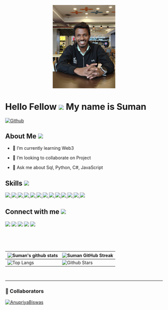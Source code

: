   <p align="center">
    <img width="200" src="https://github.com/sumanitian/sumanitian/blob/main/githubprofile.jpeg">
</p>
<h1> Hello Fellow <img src="https://raw.githubusercontent.com/MartinHeinz/MartinHeinz/master/wave.gif" width="30px"> My name is Suman</h1>
<a href="https://github.com/sumanitian"><img src="https://img.shields.io/github/followers/sumanitian?label=Follow&amp;style=social" alt="Github"></a></p>
<h2> About Me <img src="https://media0.giphy.com/media/KDDpcKigbfFpnejZs6/giphy.gif?cid=ecf05e47oy6f4zjs8g1qoiystc56cu7r9tb8a1fe76e05oty&amp;rid=giphy.gif" width="100px"></h2>
<!-- <img width="55%" align="right" alt="Github" src="https://raw.githubusercontent.com/onimur/.github/master/.resources/git-header.svg"> -->
<ul>
<li>
<p>🌱 I’m currently learning Web3</p>
</li>
<li>
<p>👯 I’m looking to collaborate on Project</p>
</li>
<li>
<p>💬 Ask me about Sql, Python, C#, JavaScript</p>
</li>
</ul>
<h2> Skills <img src="https://media2.giphy.com/media/QssGEmpkyEOhBCb7e1/giphy.gif?cid=ecf05e47a0n3gi1bfqntqmob8g9aid1oyj2wr3ds3mg700bl&amp;rid=giphy.gif" width="32px"> </h2>

<a href="https://github.com/sumanitian?tab=repositories&amp;q=&amp;type=&amp;language=python&amp;sort="> <img width="32px" src="https://raw.githubusercontent.com/rahulbanerjee26/githubAboutMeGenerator/main/icons/python.svg"> </a>
<a href="https://github.com/sumanitian?tab=repositories&amp;q=&amp;type=&amp;language=reactjs&amp;sort="> <img width="32px" src="https://raw.githubusercontent.com/rahulbanerjee26/githubAboutMeGenerator/main/icons/reactjs.svg"> </a>
<a href="https://github.com/sumanitian?tab=repositories&amp;q=&amp;type=&amp;language=javascript&amp;sort="> <img width="32px" src="https://raw.githubusercontent.com/rahulbanerjee26/githubAboutMeGenerator/main/icons/javascript.svg"> </a>
<a href="https://github.com/sumanitian?tab=repositories&amp;q=&amp;type=&amp;language=scikit&amp;sort="> <img width="32px" src="https://raw.githubusercontent.com/rahulbanerjee26/githubAboutMeGenerator/main/icons/scikit.svg"> </a>
<a href="https://github.com/sumanitian?tab=repositories&amp;q=&amp;type=&amp;language=c&amp;sort="> <img width="32px" src="https://raw.githubusercontent.com/rahulbanerjee26/githubAboutMeGenerator/main/icons/c.svg"> </a>
<a href="https://github.com/sumanitian?tab=repositories&amp;q=&amp;type=&amp;language=cpp&amp;sort="> <img width="32px" src="https://raw.githubusercontent.com/rahulbanerjee26/githubAboutMeGenerator/main/icons/cpp.svg"> </a>
<a href="https://github.com/sumanitian?tab=repositories&amp;q=&amp;type=&amp;language=sqlite&amp;sort="> <img width="32px" src="https://raw.githubusercontent.com/rahulbanerjee26/githubAboutMeGenerator/main/icons/flask.svg"> </a>
<a href="https://github.com/sumanitian?tab=repositories&amp;q=&amp;type=&amp;language=pytorch&amp;sort="> <img width="32px" src="https://raw.githubusercontent.com/rahulbanerjee26/githubAboutMeGenerator/main/icons/pytorch.svg"> </a>
<a href="https://github.com/sumanitian?tab=repositories&amp;q=&amp;type=&amp;language=css&amp;sort="> <img width="32px" src="https://raw.githubusercontent.com/rahulbanerjee26/githubAboutMeGenerator/main/icons/css.svg"> </a>
<a href="https://github.com/sumanitian?tab=repositories&amp;q=&amp;type=&amp;language=html&amp;sort="> <img width="32px" src="https://raw.githubusercontent.com/rahulbanerjee26/githubAboutMeGenerator/main/icons/html.svg"> </a>
<a href="https://github.com/sumanitian?tab=repositories&amp;q=&amp;type=&amp;language=android&amp;sort="> <img width="32px" src="https://raw.githubusercontent.com/rahulbanerjee26/githubAboutMeGenerator/main/icons/flutter.svg"> </a>
<a href="https://github.com/sumanitian?tab=repositories&amp;q=&amp;type=&amp;language=csharp&amp;sort="> <img width="32px" src="https://raw.githubusercontent.com/rahulbanerjee26/githubAboutMeGenerator/main/icons/csharp.svg"> </a>
<a href="https://github.com/sumanitian?tab=repositories&amp;q=&amp;type=&amp;language=csharp&amp;sort="> <img width="32px" src="https://raw.githubusercontent.com/rahulbanerjee26/githubAboutMeGenerator/main/icons/django.svg"> </a>
<h2> Connect with me <img src="https://raw.githubusercontent.com/ShahriarShafin/ShahriarShafin/main/Assets/handshake.gif" width="100px"> </h2>


<a href="https://www.linkedin.com/in/sumannitian"> <img width="32px" align="center" src="https://raw.githubusercontent.com/rahulbanerjee26/githubAboutMeGenerator/main/icons/linked-in-alt.svg"></a> 
<a href="https://www.twitter.com/sumanitian"> <img width="32px" align="center" src="https://raw.githubusercontent.com/rahulbanerjee26/githubAboutMeGenerator/main/icons/twitter.svg"></a> 
<a href="https://medium.com/@sumanitian"> <img width="32px" align="center" src="https://raw.githubusercontent.com/rahulbanerjee26/githubAboutMeGenerator/main/icons/medium.svg"></a> 
<a href="http://https://newportfolio-blue.vercel.app/"> <img width="32px" align="center" src="https://raw.githubusercontent.com/rahulbanerjee26/githubAboutMeGenerator/main/icons/portfolio.png"></a> 
<a href="https://www.github.com/sumanitian"> <img width="32px" align="center" src="https://raw.githubusercontent.com/rahulbanerjee26/githubAboutMeGenerator/main/icons/github.svg"></a>


<br>
<br>
  <br>

  <table><thead><tr><th><img src="https://github-readme-stats.vercel.app/api?username=sumanitian&amp;show_icons=true&amp;theme=solarized-dark" alt="Suman's github stats"></th><th><img src="https://github-readme-streak-stats.herokuapp.com/?user=sumanitian&amp;theme=radical" alt="Suman GitHub Streak"></th></tr></thead><tbody><tr><td><img src="https://github-readme-stats.vercel.app/api/top-langs/?username=sumanitian&amp;theme=merko" alt="Top Langs"></td><td><img src="https://github-readme-stats.vercel.app/api?username=sumanitian&amp;show_icons=true&amp;locale=en&amp;count_private=true&amp;hide_rank=true&amp;custom_title=My%20GitHub%20Stats&amp;disable_animations=true&amp;theme=dracula" alt="Github Stars"></td></tr></tbody></table>
<br>
<hr>

### 👥 Collaborators

<a href="https://github.com/AnupriyaBiswas">
  <img src="https://github.com/AnupriyaBiswas.png" width="50" height="50" alt="AnupriyaBiswas"/>
</a>
